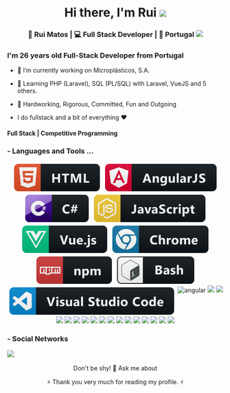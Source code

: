 <div align="center">
   <h1>Hi there, I'm Rui</a> <img src="https://media.giphy.com/media/hvRJCLFzcasrR4ia7z/giphy.gif" width="25px"> </h1>
</div>

<div align="center">
<h3>🙎 Rui Matos | 💻 Full Stack Developer | 📝 Portugal <img src="https://media.giphy.com/media/WUlplcMpOCEmTGBtBW/giphy.gif" width="30"></h3>
</div>

<p align="center">
  <h3> I'm 26 years old Full-Stack Developer from Portugal</h3>
</p>

 - 🔭 I’m currently working on Microplásticos, S.A.
 - 🌱 Learning PHP (Laravel), SQL (PL/SQL) with Laravel, VueJS and 5 others.</i>
 - 👯 Hardworking, Rigorous, Committed, Fun and Outgoing

 - I do fullstack and a bit of everything :heart:
 
 <p align="center">
  <h4> Full Stack | Competitive Programming </h4>
   </p>

### - Languages and Tools ...

<p align="center">
  <img src="https://raw.githubusercontent.com/8bithemant/8bithemant/master/svg/dev/languages/html.svg" alt="html" style="vertical-align:top; margin:4px">
   <img src="https://raw.githubusercontent.com/8bithemant/8bithemant/master/svg/dev/frameworks/angular.svg" alt="angular" style="vertical-align:top; margin:4px">    
  <img src="https://raw.githubusercontent.com/8bithemant/8bithemant/master/svg/dev/languages/csharp.svg" alt="csharp" style="vertical-align:top; margin:4px">
  <img src="https://raw.githubusercontent.com/8bithemant/8bithemant/master/svg/dev/languages/js.svg" alt="js" style="vertical-align:top; margin:4px">
  <img src="https://raw.githubusercontent.com/8bithemant/8bithemant/master/svg/dev/frameworks/vue.svg" alt="vue" style="vertical-align:top; margin:4px">
  <img src="https://raw.githubusercontent.com/8bithemant/8bithemant/master/svg/dev/misc/chrome.svg" alt="chrome" style="vertical-align:top; margin:4px">
  <img src="https://raw.githubusercontent.com/8bithemant/8bithemant/master/svg/dev/services/npm.svg" alt="npm" style="vertical-align:top; margin:4px">
  <img src="https://raw.githubusercontent.com/8bithemant/8bithemant/master/svg/dev/tools/bash.svg" alt="bash" style="vertical-align:top; margin:4px">
  <img src="https://raw.githubusercontent.com/8bithemant/8bithemant/master/svg/dev/tools/visualstudio_code.svg" alt="vscode" style="vertical-align:top; margin:4px">
  <img src="https://github.com/MikeCodesDotNET/ColoredBadges/tree/master/svg/dev/frameworks/angular.svg" alt="angular">
   <!-- Git -->
   <img src="https://img.shields.io/badge/GIT-E44C30?style=for-the-badge&logo=git&logoColor=white">
   <!-- Microsoft -->
   <img src="https://img.shields.io/badge/Microsoft-666666?style=for-the-badge&logo=microsoft&logoColor=white">
   <!-- Google Chrome -->
   <img src="https://img.shields.io/badge/Google_chrome-4285F4?style=for-the-badge&logo=Google-chrome&logoColor=white">
   <!-- VisualStudio Code -->
   <img src="https://img.shields.io/badge/Visual_Studio_Code-0078D4?style=for-the-badge&logo=visual%20studio%20code&logoColor=white">
   <!-- HTML5 -->
   <img src="https://img.shielwds.io/badge/HTML5-E34F26?style=for-the-badge&logo=html5&logoColor=white">
   <!-- CSS -->
   <img src="https://img.shields.io/badge/CSS-239120?&style=for-the-badge&logo=css3&logoColor=white">
   <!-- JS -->
   <img src="https://img.shields.io/badge/JavaScript-F7DF1E?style=for-the-badge&logo=javascript&logoColor=black">
   <!-- JQuery -->
   <img src="https://img.shields.io/badge/jQuery-0769AD?style=for-the-badge&logo=jquery&logoColor=white">
   <!-- PHP -->
   <img src="https://img.shields.io/badge/PHP-777BB4?style=for-the-badge&logo=php&logoColor=white">
   <!-- AngularJS -->
   <img src="https://img.shields.io/badge/AngularJS-E23237?style=for-the-badge&logo=angularjs&logoColor=white">
   <!-- SQL - Oracle -->
   <img src="https://img.shields.io/badge/Oracle-F80000?style=for-the-badge&logo=oracle&logoColor=black">
   <!-- SQL - MySQL -->
   <img src="https://img.shields.io/badge/MySQL-005C84?style=for-the-badge&logo=mysql&logoColor=white">
   <!-- Laravel -->
   <img src="https://img.shields.io/badge/Laravel-FF2D20?style=for-the-badge&logo=laravel&logoColor=white">
   <!-- VueJS -->
   <img src="https://img.shields.io/badge/Vue.js-35495E?style=for-the-badge&logo=vue.js&logoColor=4FC08D">
   <!-- C# -->
   <img src="https://img.shields.io/badge/C%23-239120?style=for-the-badge&logo=c-sharp&logoColor=white">
   <!-- Bootstrap -->
   <img src="https://img.shields.io/badge/Bootstrap-563D7C?style=for-the-badge&logo=bootstrap&logoColor=white">
</p>

### - Social Networks
<p>
   <a href="https://www.linkedin.com/in/matosrui1998/"><img src="https://img.shields.io/badge/LinkedIn-0077B5?style=for-the-badge&logo=linkedin&logoColor=white"></a>
</p>

<p align="center">Don't be shy! 💬 Ask me about</p>

<p align="center">⚡ Thank you very much for reading my profile. ⚡</p>

<!--
**ruiprogramador/ruiprogramador** is a ✨ _special_ ✨ repository because its `README.md` (this file) appears on your GitHub profile.

Here are some ideas to get you started:

- 🔭 I’m currently working on ...
- 🌱 I’m currently learning ...
- 👯 I’m looking to collaborate on ...
- 🤔 I’m looking for help with ...
- 💬 Ask me about ...
- 📫 How to reach me: ...
- 😄 Pronouns: ...
- ⚡ Fun fact: ...
-->
